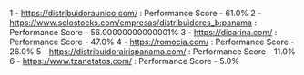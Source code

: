 1 - https://distribuidoraunico.com/ : Performance Score - 61.0%
2 - https://www.solostocks.com/empresas/distribuidores_b:panama : Performance Score - 56.00000000000001%
3 - https://dicarina.com/ : Performance Score - 47.0%
4 - https://romocia.com/ : Performance Score - 26.0%
5 - https://distribuidorairispanama.com/ : Performance Score - 11.0%
6 - https://www.tzanetatos.com/ : Performance Score - 5.0%